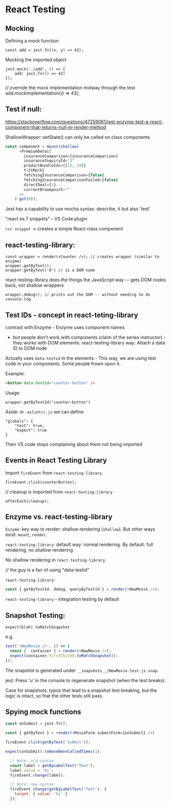 # React Testing

## Mocking

Defining a mock function
```
const add = jest.fn((x, y) => 42);
```

Mocking the imported object
```
jest.mock('./add', () => {
	add: jest.fn(() => 42)
});
```

// override the mock implementation midway through the test
add.mockImplementation(() => 43);

## Test if null:
https://stackoverflow.com/questions/47259061/jest-enzyme-test-a-react-component-that-returns-null-in-render-method

ShallowWrapper::setState() can only be called on class components

```javascript
const component = mount(shallow(
      <PremiumDetail
        insuranceComparison={insuranceComparison}
        insuranceInquiryId="1"
        productBundleIds={[15, 19]}
        t={tMock}
        fetchingInsuranceComparison={false}
        fetchingInsuranceComparisonFailed={false}
        directDeal={1}
        currentBreakpoint=""
      />
    ).get(0));
```
	
Jest has a capability to use mocha syntax: describe, it
but also 'test' 

"react es 7 snippets" - VS Code plugin 

`rcc snippet` -> creates a simple React class component

## react-testing-library:
```
const wrapper = render(<Counter />); // creates wrapper (similar to enzyme)
wrapper.getByText();
wrapper.getByText('0') // is a DOM node
```
react-testing-library does the things the JavaScript way -- gets DOM nodes back, not shallow wrappers

```
wrapper.debug(); // prints out the DOM -- without needing to do console.log
```

## Test IDs - concept in react-teting-library
contrast with Enzyme - Enzyme uses component names
- but people don't work with components (claim of the series instructor) - they works with DOM elements.
react-testing-library way: Attach a data ID to DOM node

Actually uses `data-testid` in the elements - This way, we are using test code in your components. Some people frown upon it.

Example:
```html
<button data-testid="counter-button" />
```

Usage:
```
wrapper.getByTestId("counter-button")
```

Aside:
in `.eslintrc.js` we can define
```
"globals": {
	"test": true,
	"expect": true
}
```
Then VS code stops complaining about them not being imported

## Events in React Testing Library
Import `fireEvent` from `react-testing-library`
```
fireEvent.click(counterButton);
```
// cleanup is imported from `react-testing-library`

```
afterEach(cleanup);
```

## Enzyme vs. react-testing-library
`Enzyme`: key way to render: shallow rendering (`shallow`). But other ways exist: `mount`, `render`.

`react-testing-library`: default way: normal rendering. By default: full rendering, no shallow rendering
	
No shallow rendering in `react-testing-library`.

// the guy is a fan of using "data-testid"

`react-testing-library`:
```javascript
const { getByTestId, debug, queryByTestId } = render(<NewMovie />);
```

`react-testing-library` - integration testing by default


## Snapshot Testing:

```
expect(blah).toMatchSnapshot
```
e.g.
```javascript
test('<NewMovie />', () => {
  const {  container } = render(<NewMovie />);
  expect(container.firstChild).toMatchSnapshot();
});
```

The snapshot is generated under `__snapshots__/NewMovie.test.js.snap`. 

jest: Press 'u' in the console to regenerate snapshot (when the test breaks).

Case for snapshots: typos that lead to a snapshot test breaking, but the logic is intact, so that the other tests still pass.


## Spying mock functions

```javascript
const onSubmit = jest.fn();

const { getByText } = render(<MovieForm submitForm={onSubmit} />)

fireEvent.click(getByText('Submit'));

expect(onSubmit).toHaveBeenCalledTimes(1);
```

```javascript
  // Note: old syntax
  const label = getByLabelText('Text');
  label.value = 'hi';
  fireEvent.change(label);

  // Note: new syntax:
  fireEvent.change(getByLabelText('Text'), { 
    target: { value: 'hi' }
  });
```
